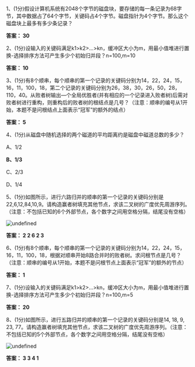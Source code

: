1、(1分)假设计算机系统有2048个字节的磁盘块，要存储的每一条记录为68字节，其中数据占了64个字节，关键码占4个字节。磁盘指针为4个字节。那么这个磁盘块上最多有多少条记录？

**答案： 30**

2、(1分)设输入的关键码满足k1>k2>…>kn，缓冲区大小为m，用最小值堆进行置换-选择排序方法可产生多少个初始归并段？n=100,m=10

**答案： 10**

3、(1分)有8个顺串，每个顺串的第一个记录的关键码分别为14，22，24，15，16，11，100，18，第二个记录的关键码分别为26，38，30，26，50，28，110，40。从败者树输出—个全局优胜者(并有相应的一个记录进入败者树)后需对败者树进行重构，则重构后的败者树的根结点是几号？（注意：顺串的编号从1开始，本题不是问根结点上面表示“冠军”的额外的结点）

**答案： 5**

4、(1分)从磁盘中随机选择的两个磁道的平均距离约是磁盘中磁道总数的多少？

 A、1/2
 
 **B、1/3**
 
 C、2/3
 
 D、1/4

5、(1分)如图所示，进行六路归并的顺串的第一个记录的关键码分别是22,6,12,84,10,9。请构造赢者树填充其他节点，求该二叉树的广度优先周游序列。（注意：不包括已知的6个外部节点，各个数字之间用空格分隔，结尾没有空格）

![undefined](http://ww1.sinaimg.cn/large/006ocvumgy1g75tlrw8anj30fy08adft.jpg)

**答案： 2 2 6 2 3**

6、(1分)有8个顺串，每个顺串的第一个记录的关键码分别为14，22，24，15，16，11，100，18，根据对顺串开始8路合并时的败者树。求问根节点是几号？（注意：顺串的编号从1开始，本题不是问根节点上面表示“冠军”的额外的节点）

**答案： 1**

7、(1分)设输入的关键码满足k1>k2>…>kn，缓冲区大小为m，用最小值堆进行置换-选择排序方法可产生多少个初始归并段？n=100,m=5

**答案： 20**

8、(1分)如图所示，进行五路归并的顺串的第一个记录的关键码分别是14, 18, 9, 23, 77。请构造赢者树填充其他节点，求该二叉树的广度优先周游序列。（注意：不包括已知的5个外部节点，各个数字之间用空格分隔，结尾没有空格）

![undefined](http://ww1.sinaimg.cn/large/006ocvumgy1g75tp249u3j30cc09gjr9.jpg)

**答案： 3 3 4 1**